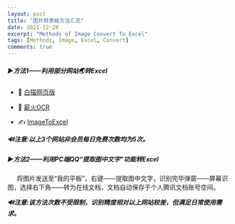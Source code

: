 ```yaml
---
layout: post
title: "图片转表格方法汇总"
date: 2021-12-28
excerpt: "Methods of Image Convert To Excel"
tags: [Methods, Image, Excel, Convert]
comments: true
---
```


##### ▶️方法1——利用部分网站🌏转Excel
- 📌 [白描网页版](https://web.baimiaoapp.com/image-to-excel)

- 🚩 [薪火OCR](https://web.baimiaoapp.com/image-to-excel)

- ✍️ [ImageToExcel](https://web.baimiaoapp.com/image-to-excel)

***🔊注意:以上3个网站非会员每日免费次数均为5次。***

##### ▶️方法2——利用PC端QQ“提取图中文字”功能转Excel

&ensp;&ensp;&ensp;将图片发送至“我的平板”，右键——提取图中文字，识别完毕弹窗——屏幕识图，选择右下角——转为在线文档，文档自动保存于个人腾讯文档账号空间。

***🔊注意:该方法次数不受限制，识别精度相对以上网站较差，但满足日常使用需求。***

